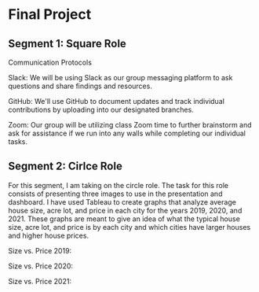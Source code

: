 # Final Project

## Segment 1: Square Role
Communication Protocols

Slack: We will be using Slack as our group messaging platform to ask questions and share findings and resources.

GitHub: We'll use GitHub to document updates and track individual contributions by uploading into our designated branches.

Zoom: Our group will be utilizing class Zoom time to further brainstorm and ask for assistance if we run into any walls while completing our individual tasks.

## Segment 2: Cirlce Role
For this segment, I am taking on the circle role. The task for this role consists of presenting three images to use in the presentation and dashboard. I have used Tableau to create graphs that analyze average house size, acre lot, and price in each city for the years 2019, 2020, and 2021. These graphs are meant to give an idea of what the typical house size, acre lot, and price is by each city and which cities have larger houses and higher house prices.

Size vs. Price 2019:


Size vs. Price 2020:


Size vs. Price 2021: